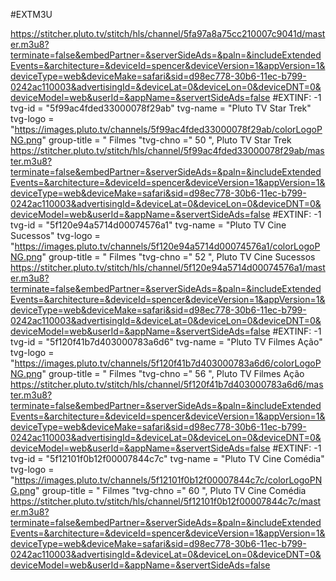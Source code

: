 #EXTM3U

https://stitcher.pluto.tv/stitch/hls/channel/5fa97a8a75cc210007c9041d/master.m3u8?terminate=false&embedPartner=&serverSideAds=&paln=&includeExtendedEvents=&architecture=&deviceId=spencer&deviceVersion=1&appVersion=1&deviceType=web&deviceMake=safari&sid=d98ec778-30b6-11ec-b799-0242ac110003&advertisingId=&deviceLat=0&deviceLon=0&deviceDNT=0&deviceModel=web&userId=&appName=&servertSideAds=false
#EXTINF: -1 tvg-id = "5f99ac4fded33000078f29ab" tvg-name = "Pluto TV Star Trek" tvg-logo = "https://images.pluto.tv/channels/5f99ac4fded33000078f29ab/colorLogoPNG.png" group-title = " Filmes "tvg-chno =" 50 ", Pluto TV Star Trek
https://stitcher.pluto.tv/stitch/hls/channel/5f99ac4fded33000078f29ab/master.m3u8?terminate=false&embedPartner=&serverSideAds=&paln=&includeExtendedEvents=&architecture=&deviceId=spencer&deviceVersion=1&appVersion=1&deviceType=web&deviceMake=safari&sid=d98ec778-30b6-11ec-b799-0242ac110003&advertisingId=&deviceLat=0&deviceLon=0&deviceDNT=0&deviceModel=web&userId=&appName=&servertSideAds=false
#EXTINF: -1 tvg-id = "5f120e94a5714d00074576a1" tvg-name = "Pluto TV Cine Sucessos" tvg-logo = "https://images.pluto.tv/channels/5f120e94a5714d00074576a1/colorLogoPNG.png" group-title = " Filmes "tvg-chno =" 52 ", Pluto TV Cine Sucessos
https://stitcher.pluto.tv/stitch/hls/channel/5f120e94a5714d00074576a1/master.m3u8?terminate=false&embedPartner=&serverSideAds=&paln=&includeExtendedEvents=&architecture=&deviceId=spencer&deviceVersion=1&appVersion=1&deviceType=web&deviceMake=safari&sid=d98ec778-30b6-11ec-b799-0242ac110003&advertisingId=&deviceLat=0&deviceLon=0&deviceDNT=0&deviceModel=web&userId=&appName=&servertSideAds=false
#EXTINF: -1 tvg-id = "5f120f41b7d403000783a6d6" tvg-name = "Pluto TV Filmes Ação" tvg-logo = "https://images.pluto.tv/channels/5f120f41b7d403000783a6d6/colorLogoPNG.png" group-title = " Filmes "tvg-chno =" 56 ", Pluto TV Filmes Ação
https://stitcher.pluto.tv/stitch/hls/channel/5f120f41b7d403000783a6d6/master.m3u8?terminate=false&embedPartner=&serverSideAds=&paln=&includeExtendedEvents=&architecture=&deviceId=spencer&deviceVersion=1&appVersion=1&deviceType=web&deviceMake=safari&sid=d98ec778-30b6-11ec-b799-0242ac110003&advertisingId=&deviceLat=0&deviceLon=0&deviceDNT=0&deviceModel=web&userId=&appName=&servertSideAds=false
#EXTINF: -1 tvg-id = "5f12101f0b12f00007844c7c" tvg-name = "Pluto TV Cine Comédia" tvg-logo = "https://images.pluto.tv/channels/5f12101f0b12f00007844c7c/colorLogoPNG.png" group-title = " Filmes "tvg-chno =" 60 ", Pluto TV Cine Comédia
https://stitcher.pluto.tv/stitch/hls/channel/5f12101f0b12f00007844c7c/master.m3u8?terminate=false&embedPartner=&serverSideAds=&paln=&includeExtendedEvents=&architecture=&deviceId=spencer&deviceVersion=1&appVersion=1&deviceType=web&deviceMake=safari&sid=d98ec778-30b6-11ec-b799-0242ac110003&advertisingId=&deviceLat=0&deviceLon=0&deviceDNT=0&deviceModel=web&userId=&appName=&servertSideAds=false
